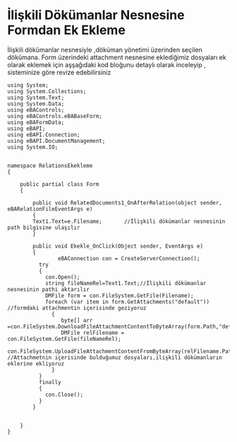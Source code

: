 # İlişkili Dökümanlar Nesnesine Formdan Ek Ekleme

İlişkili dökümanlar nesnesiyle ,döküman yönetimi üzerinden seçilen dökümana. Form üzerindeki attachment nesnesine eklediğimiz dosyaları ek olarak eklemek için aşşağıdaki kod bloğunu detaylı olarak inceleyip ,
sisteminize göre revize edebilirsiniz


```%SystemPath%\Common\eBAPI.dll
using System;
using System.Collections;
using System.Text;
using System.Data;
using eBAControls;
using eBAControls.eBABaseForm;
using eBAFormData;
using eBAPI;
using eBAPI.Connection;
using eBAPI.DocumentManagement;
using System.IO;


namespace RelationsEkekleme
{

	public partial class Form
	{
		
		public void RelatedDocuments1_OnAfterRelation(object sender, eBARelationFileEventArgs e)
		{
		Text1.Text=e.Filename;       //İlişkili dökümanlar nesnesinin path bilgisine ulaşılır 
		}
		
		public void Ekekle_OnClick(Object sender, EventArgs e)
		{
			    eBAConnection con = CreateServerConnection();  
          try
          {
            con.Open();
            string fileNameRel=Text1.Text;//İlişkili dökümanlar nesnesinin pathi aktarılır
            DMFile form = con.FileSystem.GetFile(Filename);
            foreach (var item in form.GetAttachments("default")) //formdaki attachmentin içerisinde geziyoruz
              {
                 byte[] arr =con.FileSystem.DownloadFileAttachmentContentToByteArray(form.Path,"default",item.ContentName);  
                 DMFile relFilename = con.FileSystem.GetFile(fileNameRel);
                 con.FileSystem.UploadFileAttachmentContentFromByteArray(relFilename.Path,"default",item.ContentName,arr);    //Attachmetnin içerisinde bulduğumuz dosyaları,ilişkili dökümanların eklerine ekliyoruz
              }
          }
          finally
          {
            con.Close();
          }
		}


	}
}
```



